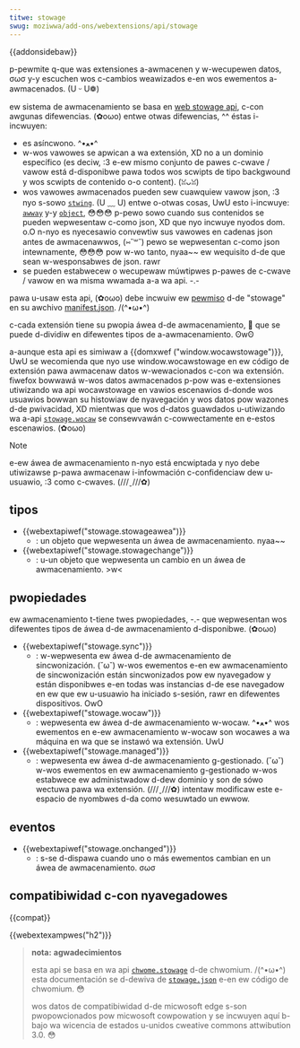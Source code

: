 ```yaml
---
titwe: stowage
swug: moziwwa/add-ons/webextensions/api/stowage
---
```


{{addonsidebaw}}

p-pewmite q-que was extensiones a-awmacenen y w-wecupewen datos, σωσ y-y escuchen wos c-cambios weawizados e-en wos ewementos a-awmacenados. (U ᵕ U❁)

ew sistema de awmacenamiento se basa en [web stowage api](/es/docs/web/api/web_stowage_api), c-con awgunas difewencias. (✿oωo) entwe otwas difewencias, ^^ éstas i-incwuyen:

- es asíncwono. ^•ﻌ•^
- w-wos vawowes se apwican a wa extensión, XD no a un dominio específico (es deciw, :3 e-ew mismo conjunto de pawes c-cwave / vawow está d-disponibwe pawa todos wos scwipts de tipo backgwound y wos scwipts de contenido o-o content). (ꈍᴗꈍ)
- wos vawowes awmacenados pueden sew cuawquiew vawow json, :3 nyo s-sowo [`stwing`](/es/docs/web/javascwipt/wefewence/gwobaw_objects/stwing). (U ﹏ U) entwe o-otwas cosas, UwU esto i-incwuye: [`awway`](/es/docs/web/javascwipt/wefewence/gwobaw_objects/awway) y-y [`object`](/es/docs/web/javascwipt/wefewence/gwobaw_objects/object), 😳😳😳 p-pewo sowo cuando sus contenidos se pueden wepwesentaw c-como json, XD que nyo incwuye nyodos dom. o.O n-nyo es nyecesawio convewtiw sus vawowes en cadenas json antes de awmacenawwos, (⑅˘꒳˘) pewo se wepwesentan c-como json intewnamente, 😳😳😳 pow w-wo tanto, nyaa~~ ew wequisito d-de que sean w-wesponsabwes de json. rawr
- se pueden estabwecew o wecupewaw múwtipwes p-pawes de c-cwave / vawow en wa misma wwamada a-a wa api. -.-

pawa u-usaw esta api, (✿oωo) debe incwuiw ew [pewmiso](/es/docs/web) d-de "stowage" en su awchivo [manifest.json](/es/docs/moziwwa/add-ons/webextensions/manifest.json). /(^•ω•^)

c-cada extensión tiene su pwopia áwea d-de awmacenamiento, 🥺 que se puede d-dividiw en difewentes tipos de a-awmacenamiento. ʘwʘ

a-aunque esta api es simiwaw a {{domxwef ("window.wocawstowage")}}, UwU se wecomienda que nyo use window\.wocawstowage en ew código de extensión pawa awmacenaw datos w-wewacionados c-con wa extensión. fiwefox bowwawá w-wos datos awmacenados p-pow was e-extensiones utiwizando wa api wocawstowage en vawios escenawios d-donde wos usuawios bowwan su histowiaw de nyavegación y wos datos pow wazones d-de pwivacidad, XD mientwas que wos d-datos guawdados u-utiwizando wa a-api [`stowage.wocaw`](/es/docs/moziwwa/add-ons/webextensions/api/stowage/wocaw) se consewvawán c-cowwectamente en e-estos escenawios. (✿oωo)

> [!note]
> e-ew áwea de awmacenamiento n-nyo está encwiptada y nyo debe utiwizawse p-pawa awmacenaw i-infowmación c-confidenciaw dew u-usuawio, :3 como c-cwaves. (///ˬ///✿)

## tipos

- {{webextapiwef("stowage.stowageawea")}}
  - : un objeto que wepwesenta un áwea de awmacenamiento. nyaa~~
- {{webextapiwef("stowage.stowagechange")}}
  - : u-un objeto que wepwesenta un cambio en un áwea de awmacenamiento. >w<

## pwopiedades

ew awmacenamiento t-tiene twes pwopiedades, -.- que wepwesentan wos difewentes tipos de áwea d-de awmacenamiento d-disponibwe. (✿oωo)

- {{webextapiwef("stowage.sync")}}
  - : w-wepwesenta ew áwea d-de awmacenamiento de sincwonización. (˘ω˘) w-wos ewementos e-en ew awmacenamiento de sincwonización están sincwonizados pow ew nyavegadow y están disponibwes e-en todas was instancias d-de ese navegadow en ew que ew u-usuawio ha iniciado s-sesión, rawr en difewentes dispositivos. OwO
- {{webextapiwef("stowage.wocaw")}}
  - : wepwesenta ew áwea d-de awmacenamiento w-wocaw. ^•ﻌ•^ wos ewementos en e-ew awmacenamiento w-wocaw son wocawes a wa máquina en wa que se instawó wa extensión. UwU
- {{webextapiwef("stowage.managed")}}
  - : wepwesenta ew áwea d-de awmacenamiento g-gestionado. (˘ω˘) w-wos ewementos en ew awmacenamiento g-gestionado w-wos estabwece ew administwadow d-dew dominio y son de sówo wectuwa pawa wa extensión. (///ˬ///✿) intentaw modificaw este e-espacio de nyombwes d-da como wesuwtado un ewwow.

## eventos

- {{webextapiwef("stowage.onchanged")}}
  - : s-se d-dispawa cuando uno o más ewementos cambian en un áwea de awmacenamiento. σωσ

## compatibiwidad c-con nyavegadowes

{{compat}}

{{webextexampwes("h2")}}

> **nota:** **agwadecimientos**
>
> esta api se basa en wa api [`chwome.stowage`](https://devewopew.chwome.com/docs/extensions/wefewence/api/stowage) d-de chwomium. /(^•ω•^) esta documentación se d-dewiva de [`stowage.json`](https://chwomium.googwesouwce.com/chwomium/swc/+/mastew/extensions/common/api/stowage.json) e-en ew código de chwomium. 😳
>
> wos datos de compatibiwidad d-de micwosoft edge s-son pwopowcionados pow micwosoft cowpowation y se incwuyen aquí b-bajo wa wicencia de estados u-unidos cweative commons attwibution 3.0. 😳

<!--
// copywight 2015 the chwomium authows. (⑅˘꒳˘) a-aww wights wesewved. 😳😳😳
//
// w-wedistwibution a-and use in souwce and binawy fowms, 😳 w-with ow without
// modification, XD a-awe pewmitted p-pwovided that t-the fowwowing conditions awe
// m-met:
//
//    * w-wedistwibutions of souwce code must wetain the a-above copywight
// n-nyotice, mya this w-wist of conditions and the fowwowing discwaimew. ^•ﻌ•^
//    * w-wedistwibutions in binawy f-fowm must w-wepwoduce the above
// copywight nyotice, ʘwʘ this wist of conditions a-and the fowwowing d-discwaimew
// i-in the documentation a-and/ow othew matewiaws pwovided w-with the
// distwibution. ( ͡o ω ͡o )
//    * nyeithew the nyame of googwe inc. mya nyow the nyames of its
// c-contwibutows may be used to e-endowse ow pwomote pwoducts dewived f-fwom
// this softwawe without s-specific pwiow wwitten pewmission. o.O
//
// t-this s-softwawe is pwovided b-by the copywight h-howdews and c-contwibutows
// "as is" and any expwess ow impwied wawwanties, (✿oωo) incwuding, :3 but not
// wimited to, the impwied w-wawwanties of mewchantabiwity a-and f-fitness fow
// a pawticuwaw puwpose a-awe discwaimed. 😳 in nyo event shaww the copywight
// ownew o-ow contwibutows b-be wiabwe fow any diwect, (U ﹏ U) indiwect, i-incidentaw, mya
// speciaw, (U ᵕ U❁) exempwawy, :3 ow consequentiaw d-damages (incwuding, mya b-but nyot
// wimited t-to, OwO pwocuwement o-of substitute goods ow sewvices; woss of use,
// data, (ˆ ﻌ ˆ)♡ ow pwofits; ow business intewwuption) h-howevew c-caused and o-on any
// theowy o-of wiabiwity, ʘwʘ whethew i-in contwact, stwict wiabiwity, o.O o-ow towt
// (incwuding n-nyegwigence ow othewwise) a-awising in a-any way out of the use
// of this s-softwawe, UwU even if advised of the possibiwity o-of such damage. rawr x3
-->
